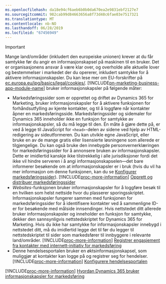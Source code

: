 ```yaml
---
ms.openlocfilehash: da18e94cf6aeb6b0b0da670ea2e9831ebf2127e7
ms.sourcegitcommit: 982cab99d84663656a8f73d48c6fae03e7517321
ms.translationtype: MT
ms.contentlocale: nb-NO
ms.lasthandoff: 06/28/2019
ms.locfileid: "67456949"
---
```

> [!IMPORTANT]
> Mange land/områder (inkludert den europeiske unionen) krever at du får samtykke før du angir en informasjonskapsel på maskinen til en bruker. Det er organisasjonens ansvar å være klar over, og overholde alle aktuelle lover og bestemmelser i markedet der du opererer, inkludert samtykke for å aktivere informasjonskapsler. Du kan lese mer om EU-forskrifter på [ec.europa.eu/ipg/basics/legal/cookies/](http://ec.europa.eu/ipg/basics/legal/cookies/). [!INCLUDE[pn-marketing-business-app-module-name](../includes/pn-marketing-business-app-module-name.md)] bruker informasjonskapsler på følgende måter:
> - Markedsføringssider som er opprettet og driftet av Dynamics 365 for Marketing, bruker informasjonskapsler for å aktivere funksjonen for forhåndsutfylling av kjente kontakter, og til å loggføre når kontakter åpner en markedsføringsside. Markedsføringssider og sidemaler for Dynamics 365 inneholder ikke en funksjon for samtykke av informasjonskapsler, så du må legge til den. Én måte å gjøre dette på, er ved å legge til JavaScript for `<head>`-delen av sidene ved hjelp av HTML-redigering av sideutformeren. Du kan utvikle egne JavaScript, eller bruke en av de mange gratis eller lisensierte løsningene som allerede er tilgjengelige. Du kan også bruke den innebygde personvernerklæringen for markedsføringssider for å annonsere bruken av informasjonskapsler. Dette er imidlertid kanskje ikke tilstrekkelig i alle jurisdiksjoner fordi det ikke vil hindre serveren i å angi informasjonskapselen&mdash;det bare informerer besøkende om at informasjonskapsler er i bruk (hvis du vil ha mer informasjon om denne funksjonen, kan du se [Konfigurer markedsføringssider](../marketing/marketing-settings.md#config-mkt-pages)). [!INCLUDE[proc-more-information](../includes/proc-more-information.md)] [Opprett og distribuer markedsføringssider](../marketing/create-deploy-marketing-pages.md)
> - _Websites_-funksjonen bruker informasjonskapsler for å loggføre besøk til en hvilken som helst nettside hvor du plasserer sporingsskriptet. Informasjonskapsler fungerer sammen med funksjonen for markedsføringssider for å identifisere kontakter ved å sammenligne ID-er for besøkende med målside innsendinger. Hvis nettstedet ditt allerede bruker informasjonskapsler og inneholder en funksjon for samtykke, dekker den sannsynligvis nettstedskriptet for Dynamics 365 for Marketing. Hvis du ikke har samtykke for informasjonskapsler innebygd i nettstedet ditt, må du imidlertid legge det til før du legger til nettstedskriptet til sider som markedsfører til innbyggere i relevante land/områder. [!INCLUDE[proc-more-information](../includes/proc-more-information.md)] [Registrer engasjement fra kontakter med internett-initiativ for markedsføring](../marketing/register-engagement.md)
> - Denne hendelsesportalen bruker en øktsinformasjonskapsel, som muliggjør at kontakter kan logge på og registrer seg for hendelser. [!INCLUDE[proc-more-information](../includes/proc-more-information.md)] [Konfigurere hendelsesportalen](../marketing/set-up-event-portal.md)
> 
> [!INCLUDE[proc-more-information](../includes/proc-more-information.md)] [Hvordan Dynamics 365 bruker informasjonskapsler for markedsføring](../marketing/cookies.md)
